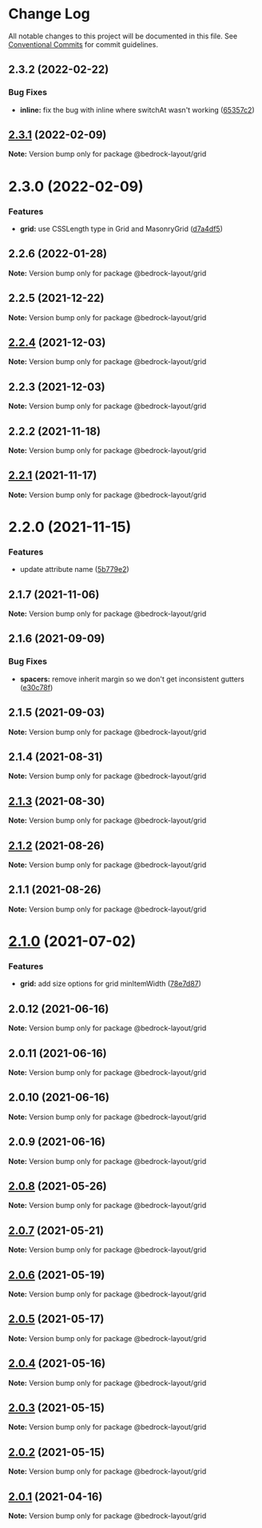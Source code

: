 # Change Log

All notable changes to this project will be documented in this file.
See [Conventional Commits](https://conventionalcommits.org) for commit guidelines.

## 2.3.2 (2022-02-22)


### Bug Fixes

* **inline:** fix the bug with inline where switchAt wasn't working ([65357c2](https://github.com/Bedrock-Layouts/Bedrock/commit/65357c2f8990c56d964cd528ce8dd1baf5842abc))





## [2.3.1](https://github.com/Bedrock-Layouts/Bedrock/compare/@bedrock-layout/grid@2.3.0...@bedrock-layout/grid@2.3.1) (2022-02-09)

**Note:** Version bump only for package @bedrock-layout/grid





# 2.3.0 (2022-02-09)


### Features

* **grid:** use CSSLength type in Grid and MasonryGrid ([d7a4df5](https://github.com/Bedrock-Layouts/Bedrock/commit/d7a4df5b4b367f02df9b133223e831e2fb09c826))





## 2.2.6 (2022-01-28)

**Note:** Version bump only for package @bedrock-layout/grid





## 2.2.5 (2021-12-22)

**Note:** Version bump only for package @bedrock-layout/grid





## [2.2.4](https://github.com/Bedrock-Layouts/Bedrock/compare/@bedrock-layout/grid@2.2.3...@bedrock-layout/grid@2.2.4) (2021-12-03)

**Note:** Version bump only for package @bedrock-layout/grid





## 2.2.3 (2021-12-03)

**Note:** Version bump only for package @bedrock-layout/grid





## 2.2.2 (2021-11-18)

**Note:** Version bump only for package @bedrock-layout/grid





## [2.2.1](https://github.com/Bedrock-Layouts/Bedrock/compare/@bedrock-layout/grid@2.2.0...@bedrock-layout/grid@2.2.1) (2021-11-17)

**Note:** Version bump only for package @bedrock-layout/grid





# 2.2.0 (2021-11-15)


### Features

* update attribute name ([5b779e2](https://github.com/Bedrock-Layouts/Bedrock/commit/5b779e2d539e94c94464204039126efbb7d12f2c))





## 2.1.7 (2021-11-06)

**Note:** Version bump only for package @bedrock-layout/grid





## 2.1.6 (2021-09-09)


### Bug Fixes

* **spacers:** remove inherit margin so we don't get inconsistent gutters ([e30c78f](https://github.com/Bedrock-Layouts/Bedrock/commit/e30c78f76eae5bbfd49e61df1cd479501ae0486b))





## 2.1.5 (2021-09-03)

**Note:** Version bump only for package @bedrock-layout/grid





## 2.1.4 (2021-08-31)

**Note:** Version bump only for package @bedrock-layout/grid





## [2.1.3](https://github.com/Bedrock-Layouts/Bedrock/compare/@bedrock-layout/grid@2.1.2...@bedrock-layout/grid@2.1.3) (2021-08-30)

**Note:** Version bump only for package @bedrock-layout/grid





## [2.1.2](https://github.com/Bedrock-Layouts/Bedrock/compare/@bedrock-layout/grid@2.1.1...@bedrock-layout/grid@2.1.2) (2021-08-26)

**Note:** Version bump only for package @bedrock-layout/grid





## 2.1.1 (2021-08-26)

**Note:** Version bump only for package @bedrock-layout/grid





# [2.1.0](https://github.com/Bedrock-Layouts/Bedrock/compare/@bedrock-layout/grid@2.0.12...@bedrock-layout/grid@2.1.0) (2021-07-02)


### Features

* **grid:** add size options for grid minItemWidth ([78e7d87](https://github.com/Bedrock-Layouts/Bedrock/commit/78e7d87c113f1fd31b011749a5fecfc1a04b0748))





## 2.0.12 (2021-06-16)

**Note:** Version bump only for package @bedrock-layout/grid





## 2.0.11 (2021-06-16)

**Note:** Version bump only for package @bedrock-layout/grid





## 2.0.10 (2021-06-16)

**Note:** Version bump only for package @bedrock-layout/grid





## 2.0.9 (2021-06-16)

**Note:** Version bump only for package @bedrock-layout/grid





## [2.0.8](https://github.com/Bedrock-Layouts/Bedrock/compare/@bedrock-layout/grid@2.0.7...@bedrock-layout/grid@2.0.8) (2021-05-26)

**Note:** Version bump only for package @bedrock-layout/grid





## [2.0.7](https://github.com/Bedrock-Layouts/Bedrock/compare/@bedrock-layout/grid@2.0.6...@bedrock-layout/grid@2.0.7) (2021-05-21)

**Note:** Version bump only for package @bedrock-layout/grid





## [2.0.6](https://github.com/Bedrock-Layouts/Bedrock/compare/@bedrock-layout/grid@2.0.5...@bedrock-layout/grid@2.0.6) (2021-05-19)

**Note:** Version bump only for package @bedrock-layout/grid





## [2.0.5](https://github.com/Bedrock-Layouts/Bedrock/compare/@bedrock-layout/grid@2.0.4...@bedrock-layout/grid@2.0.5) (2021-05-17)

**Note:** Version bump only for package @bedrock-layout/grid





## [2.0.4](https://github.com/Bedrock-Layouts/Bedrock/compare/@bedrock-layout/grid@2.0.3...@bedrock-layout/grid@2.0.4) (2021-05-16)

**Note:** Version bump only for package @bedrock-layout/grid





## [2.0.3](https://github.com/Bedrock-Layouts/Bedrock/compare/@bedrock-layout/grid@2.0.2...@bedrock-layout/grid@2.0.3) (2021-05-15)

**Note:** Version bump only for package @bedrock-layout/grid





## [2.0.2](https://github.com/Bedrock-Layouts/Bedrock/compare/@bedrock-layout/grid@2.0.1...@bedrock-layout/grid@2.0.2) (2021-05-15)

**Note:** Version bump only for package @bedrock-layout/grid





## [2.0.1](https://github.com/Bedrock-Layouts/Bedrock/compare/@bedrock-layout/grid@2.0.0...@bedrock-layout/grid@2.0.1) (2021-04-16)

**Note:** Version bump only for package @bedrock-layout/grid
